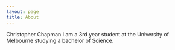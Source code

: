 ```yaml
---
layout: page
title: About
---
```


Christopher Chapman
I am a 3rd year student at the University of Melbourne studying a bachelor of Science.
